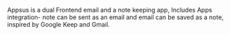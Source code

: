 Appsus is a dual Frontend email and a note keeping app, Includes Apps integration- note can be sent as an email and email can be saved as a note, inspired by Google Keep and Gmail.
